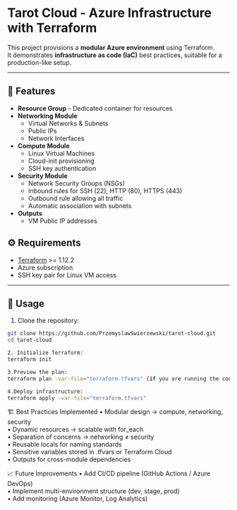 # Tarot Cloud - Azure Infrastructure with Terraform

This project provisions a **modular Azure environment** using Terraform.  
It demonstrates **infrastructure as code (IaC)** best practices, suitable for a production-like setup.

---

## 📌 Features

- **Resource Group** – Dedicated container for resources
- **Networking Module**
  - Virtual Networks & Subnets
  - Public IPs
  - Network Interfaces
- **Compute Module**
  - Linux Virtual Machines
  - Cloud-init provisioning
  - SSH key authentication
- **Security Module**
  - Network Security Groups (NSGs)
  - Inbound rules for SSH (22), HTTP (80), HTTPS (443)
  - Outbound rule allowing all traffic
  - Automatic association with subnets
- **Outputs**
  - VM Public IP addresses

## ⚙️ Requirements

- [Terraform](https://developer.hashicorp.com/terraform/downloads) >= 1.12.2
- Azure subscription
- SSH key pair for Linux VM access

---

## 🚀 Usage

1. Clone the repository:
```bash
git clone https://github.com/PrzemyslawSwierzewski/tarot-cloud.git
cd tarot-cloud

2. Initialize Terraform:
terraform init

3.Preview the plan:
terraform plan -var-file="terraform.tfvars" (if you are running the code locally you would need to save the SSH public key here)

4.Deploy infrastructure:
terraform apply -var-file="terraform.tfvars"
```

🏗 Best Practices Implemented
	• Modular design → compute, networking, security<br>
	• Dynamic resources → scalable with for_each<br>
	• Separation of concerns → networking ≠ security<br>
	• Reusable locals for naming standards<br>
	• Sensitive variables stored in .tfvars or Terraform Cloud<br>
	• Outputs for cross-module dependencies<br>

📈 Future Improvements
	• Add CI/CD pipeline (GitHub Actions / Azure DevOps)<br>
	• Implement multi-environment structure (dev, stage, prod)<br>
	• Add monitoring (Azure Monitor, Log Analytics)<br>

